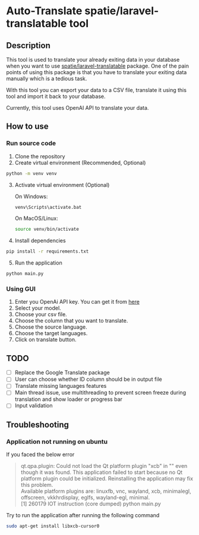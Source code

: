 # Auto-Translate spatie/laravel-translatable tool

## Description
This tool is used to translate your already exiting data in your database when you want to use [spatie/laravel-translatable](https://github.com/spatie/laravel-translatable) package.
One of the pain points of using this package is that you have to translate your exiting data manually which is a tedious task.

With this tool you can export your data to a CSV file, translate it using this tool and import it back to your database.

Currently, this tool uses OpenAI API to translate your data.

## How to use

### Run source code
1. Clone the repository
2. Create virtual environment (Recommended, Optional)
```bash
python -m venv venv
```

3. Activate virtual environment (Optional)

    On Windows:
    ```bash
    venv\Scripts\activate.bat
    ```
    On MacOS/Linux:
    ```bash
    source venv/bin/activate
    ```
4. Install dependencies
```bash
pip install -r requirements.txt
```
5. Run the application
```bash
python main.py
```

### Using GUI
1. Enter you OpenAi API key. You can get it from [here](https://platform.openai.com/docs/quickstart/account-setup)
2. Select your model.
3. Choose your csv file.
4. Choose the column that you want to translate.
5. Choose the source language.
6. Choose the target languages.
7. Click on translate button.

## TODO
- [ ] Replace the Google Translate package
- [ ] User can choose whether ID column should be in output file
- [ ] Translate missing languages features
- [ ] Main thread issue, use multithreading to prevent screen freeze during translation and show loader or progress bar
- [ ] Input validation

## Troubleshooting
### Application not running on ubuntu
If you faced the below error
> qt.qpa.plugin: Could not load the Qt platform plugin "xcb" in "" even though it was found.
This application failed to start because no Qt platform plugin could be initialized. Reinstalling the application may fix this problem.  
> Available platform plugins are: linuxfb, vnc, wayland, xcb, minimalegl, offscreen, vkkhrdisplay, eglfs, wayland-egl, minimal.  
> [1]    260179 IOT instruction (core dumped)  python main.py


Try to run the application after running the following command
```bash
sudo apt-get install libxcb-cursor0
```